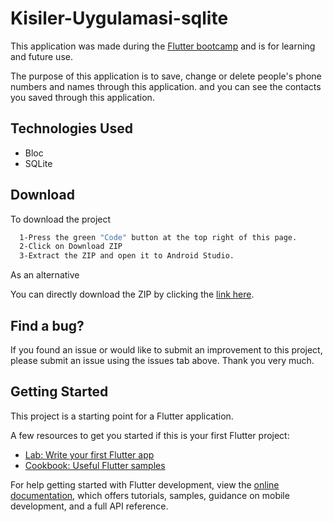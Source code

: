 
# Kisiler-Uygulamasi-sqlite

This application was made during the [Flutter bootcamp](https://www.udemy.com/course/flutter-bootcamp-program-dart/?couponCode=KEEPLEARNING)  and is for learning and future use.
 

The purpose of this application is to save, change or delete people's phone numbers and names through this application. and you can see the contacts you saved through this application.








## Technologies Used
- Bloc
- SQLite







## Download  

To download the project

```bash 
  1-Press the green "Code" button at the top right of this page.
  2-Click on Download ZIP
  3-Extract the ZIP and open it to Android Studio.
```
As an alternative

You can directly download the ZIP by clicking the [link here](https://github.com/BerkErdgn/Kisiler-Uygulamasi-sqlite/archive/refs/heads/main.zip).

## Find a bug?

If you found an issue or would like to submit an improvement to this project, please submit an issue using the issues tab above.
Thank you very much.

## Getting Started

This project is a starting point for a Flutter application.

A few resources to get you started if this is your first Flutter project:

- [Lab: Write your first Flutter app](https://docs.flutter.dev/get-started/codelab)
- [Cookbook: Useful Flutter samples](https://docs.flutter.dev/cookbook)

For help getting started with Flutter development, view the
[online documentation](https://docs.flutter.dev/), which offers tutorials,
samples, guidance on mobile development, and a full API reference.
